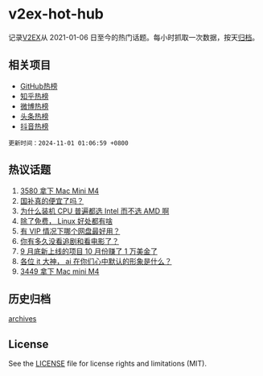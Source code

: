 # v2ex-hot-hub

 记录[V2EX](https://www.v2ex.com/)从 2021-01-06 日至今的热门话题。每小时抓取一次数据，按天[归档](archives)。
 
 ## 相关项目

- [GitHub热榜](https://github.com/it985/github-hot-hub)
- [知乎热榜](https://github.com/it985/zhihu-hot-hub)
- [微博热榜](https://github.com/it985/weibo-hot-hub)
- [头条热榜](https://github.com/it985/toutiao-hot-hub)
- [抖音热榜](https://github.com/it985/douyin-hot-hub)


 `更新时间：2024-11-01 01:06:59 +0800`

## 热议话题

1. [3580 拿下 Mac Mini M4](https://www.v2ex.com/t/1085195)
1. [国补真的便宜了吗？](https://www.v2ex.com/t/1085159)
1. [为什么装机 CPU 普遍都选 Intel 而不选 AMD 啊](https://www.v2ex.com/t/1085194)
1. [除了免费， Linux 好处都有啥](https://www.v2ex.com/t/1085333)
1. [有 VIP 情况下哪个网盘最好用？](https://www.v2ex.com/t/1085185)
1. [你有多久没看追剧和看电影了？](https://www.v2ex.com/t/1085217)
1. [9 月底新上线的项目 10 月份赚了 1 万美金了](https://www.v2ex.com/t/1085472)
1. [各位 it 大神， ai 在你们心中默认的形象是什么？](https://www.v2ex.com/t/1085169)
1. [3449 拿下 Mac mini M4](https://www.v2ex.com/t/1085337)

## 历史归档

[archives](archives)

## License

See the [LICENSE](LICENSE) file for license rights and limitations (MIT).
